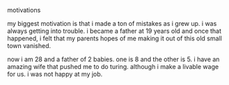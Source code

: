 motivations

 my biggest motivation is that i made a ton of mistakes as i grew up.
 i was always getting into trouble.  i became a father at 19 years old and
 once that happened, i felt that my parents hopes of me making it out of this old small town vanished.

 now i am 28 and a father of 2 babies. one is 8 and the other is 5. i have an amazing wife that pushed me to do turing. although i make a livable wage for us. i was not happy at my job.

 
